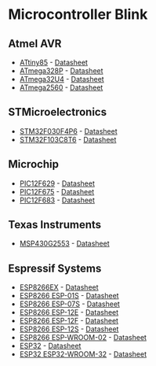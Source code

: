 # Microcontroller Blink

## Atmel AVR

- [ATtiny85](https://www.microchip.com/wwwproducts/en/ATtiny85) - [Datasheet](http://ww1.microchip.com/downloads/en/DeviceDoc/Atmel-2586-AVR-8-bit-Microcontroller-ATtiny25-ATtiny45-ATtiny85_Datasheet.pdf)
- [ATmega328P](https://www.microchip.com/wwwproducts/en/ATmega328P) - [Datasheet](http://ww1.microchip.com/downloads/en/DeviceDoc/Atmel-42735-8-bit-AVR-Microcontroller-ATmega328-328P_Datasheet.pdf)
- [ATmega32U4](https://www.microchip.com/wwwproducts/en/ATmega32U4) - [Datasheet](http://ww1.microchip.com/downloads/en/DeviceDoc/Atmel-7766-8-bit-AVR-ATmega16U4-32U4_Datasheet.pdf)
- [ATmega2560](https://www.microchip.com/wwwproducts/en/ATmega2560) - [Datasheet](http://ww1.microchip.com/downloads/en/DeviceDoc/Atmel-2549-8-bit-AVR-Microcontroller-ATmega640-1280-1281-2560-2561_datasheet.pdf)

## STMicroelectronics

- [STM32F030F4P6](https://www.st.com/en/microcontrollers/stm32f030f4.html) - [Datasheet](https://www.st.com/resource/en/datasheet/stm32f030f4.pdf)
- [STM32F103C8T6](https://www.st.com/en/microcontrollers/stm32f103c8.html) - [Datasheet](https://www.st.com/resource/en/datasheet/stm32f103c8.pdf)

## Microchip

- [PIC12F629](https://www.microchip.com/wwwproducts/en/PIC12F629) - [Datasheet](http://ww1.microchip.com/downloads/en/DeviceDoc/41190G.pdf)
- [PIC12F675](https://www.microchip.com/wwwproducts/en/PIC12F675) - [Datasheet](http://ww1.microchip.com/downloads/en/DeviceDoc/41190G.pdf)
- [PIC12F683](https://www.microchip.com/wwwproducts/en/PIC12F683) - [Datasheet](http://ww1.microchip.com/downloads/en/DeviceDoc/41211D_.pdf)

## Texas Instruments

- [MSP430G2553](http://www.ti.com/product/MSP430G2553) - [Datasheet](http://www.ti.com/lit/ds/symlink/msp430g2553.pdf)

## Espressif Systems

- [ESP8266EX](https://www.espressif.com/en/products/hardware/esp8266ex/overview) - [Datasheet](https://www.espressif.com/sites/default/files/documentation/0a-esp8266ex_datasheet_en.pdf)
- [ESP8266 ESP-01S](http://wiki.ai-thinker.com/esp8266) - [Datasheet]()
- [ESP8266 ESP-07S](http://wiki.ai-thinker.com/esp8266) - [Datasheet]()
- [ESP8266 ESP-12E](http://wiki.ai-thinker.com/esp8266) - [Datasheet]()
- [ESP8266 ESP-12F](http://wiki.ai-thinker.com/esp8266) - [Datasheet]()
- [ESP8266 ESP-12S](http://wiki.ai-thinker.com/esp8266) - [Datasheet]()
- [ESP8266 ESP-WROOM-02](https://www.espressif.com/en/products/hardware/esp-wroom-02/overview) - [Datasheet](https://www.espressif.com/sites/default/files/documentation/0c-esp-wroom-02_datasheet_en.pdf)
- [ESP32](https://www.espressif.com/en/products/hardware/esp32/overview) - [Datasheet](https://www.espressif.com/sites/default/files/documentation/esp32_datasheet_en.pdf)
- [ESP32 ESP32-WROOM-32](https://www.espressif.com/en/products/hardware/esp-wroom-32/overview) - [Datasheet](https://www.espressif.com/sites/default/files/documentation/esp32-wroom-32_datasheet_en.pdf)
